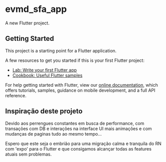 # evmd_sfa_app

A new Flutter project.

## Getting Started

This project is a starting point for a Flutter application.

A few resources to get you started if this is your first Flutter project:

- [Lab: Write your first Flutter app](https://flutter.dev/docs/get-started/codelab)
- [Cookbook: Useful Flutter samples](https://flutter.dev/docs/cookbook)

For help getting started with Flutter, view our
[online documentation](https://flutter.dev/docs), which offers tutorials,
samples, guidance on mobile development, and a full API reference.


## Inspiração deste projeto

Devido aos perrengues constantes em busca de performance, com transações com DB e interações
na interface UI mais animações e com mudanças de paginas tudo ao mesmo tempo...

Espero que este seja o embrião para uma migração calma e tranquila do RN com 'expo' para o Flutter e
que consigamos alcançar todas as features atuais sem problemas.
